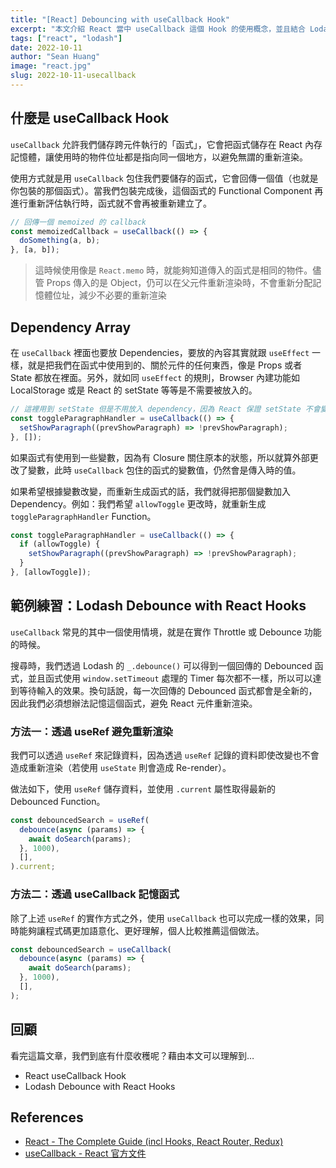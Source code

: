 ```yaml
---
title: "[React] Debouncing with useCallback Hook"
excerpt: "本文介紹 React 當中 useCallback 這個 Hook 的使用概念，並且結合 Lodash 實作 Debouncing Search 的功能幫助理解 useCallback 的作用。"
tags: ["react", "lodash"]
date: 2022-10-11
author: "Sean Huang"
image: "react.jpg"
slug: 2022-10-11-usecallback
---
```


## 什麼是 useCallback Hook

`useCallback` 允許我們儲存跨元件執行的「函式」，它會把函式儲存在 React 內存記憶體，讓使用時的物件位址都是指向同一個地方，以避免無謂的重新渲染。

使用方式就是用 `useCallback` 包住我們要儲存的函式，它會回傳一個值（也就是你包裝的那個函式）。當我們包裝完成後，這個函式的 Functional Component 再進行重新評估執行時，函式就不會再被重新建立了。

```jsx
// 回傳一個 memoized 的 callback
const memoizedCallback = useCallback(() => {
  doSomething(a, b);
}, [a, b]);
```

> 這時候使用像是 `React.memo` 時，就能夠知道傳入的函式是相同的物件。儘管 Props 傳入的是 Object，仍可以在父元件重新渲染時，不會重新分配記憶體位址，減少不必要的重新渲染

## Dependency Array

在 `useCallback` 裡面也要放 Dependencies，要放的內容其實就跟 `useEffect` 一樣，就是把我們在函式中使用到的、關於元件的任何東西，像是 Props 或者 State 都放在裡面。另外，就如同 `useEffect` 的規則，Browser 內建功能如 LocalStorage 或是 React 的 setState 等等是不需要被放入的。

```jsx
// 這裡用到 setState 但是不用放入 dependency，因為 React 保證 setState 不會變化
const toggleParagraphHandler = useCallback(() => {
  setShowParagraph((prevShowParagraph) => !prevShowParagraph);
}, []);
```

如果函式有使用到一些變數，因為有 Closure 關住原本的狀態，所以就算外部更改了變數，此時 `useCallback` 包住的函式的變數值，仍然會是傳入時的值。

如果希望根據變數改變，而重新生成函式的話，我們就得把那個變數加入 Dependency。例如：我們希望 `allowToggle` 更改時，就重新生成 `toggleParagraphHandler` Function。

```jsx
const toggleParagraphHandler = useCallback(() => {
  if (allowToggle) {
    setShowParagraph((prevShowParagraph) => !prevShowParagraph);
  }
}, [allowToggle]);
```

## 範例練習：Lodash Debounce with React Hooks

`useCallback` 常見的其中一個使用情境，就是在實作 Throttle 或 Debounce 功能的時候。

搜尋時，我們透過 Lodash 的 `_.debounce()` 可以得到一個回傳的 Debounced 函式，並且函式使用 `window.setTimeout` 處理的 Timer 每次都不一樣，所以可以達到等待輸入的效果。換句話說，每一次回傳的 Debounced 函式都會是全新的，因此我們必須想辦法記憶這個函式，避免 React 元件重新渲染。

### 方法一：透過 useRef 避免重新渲染

我們可以透過 `useRef` 來記錄資料，因為透過 `useRef` 記錄的資料即使改變也不會造成重新渲染（若使用 `useState` 則會造成 Re-render）。

做法如下，使用 `useRef` 儲存資料，並使用 `.current` 屬性取得最新的 Debounced Function。

```jsx
const debouncedSearch = useRef(
  debounce(async (params) => {
    await doSearch(params);
  }, 1000),
  [],
).current;
```

### 方法二：透過 useCallback 記憶函式

除了上述 `useRef` 的實作方式之外，使用 `useCallback` 也可以完成一樣的效果，同時能夠讓程式碼更加語意化、更好理解，個人比較推薦這個做法。

```jsx
const debouncedSearch = useCallback(
  debounce(async (params) => {
    await doSearch(params);
  }, 1000),
  [],
);
```

## 回顧

看完這篇文章，我們到底有什麼收穫呢？藉由本文可以理解到…

- React useCallback Hook
- Lodash Debounce with React Hooks

## References

- [React - The Complete Guide (incl Hooks, React Router, Redux)](https://www.udemy.com/course/react-the-complete-guide-incl-redux/)
- [useCallback - React 官方文件](https://zh-hant.reactjs.org/docs/hooks-reference.html#usecallback)
